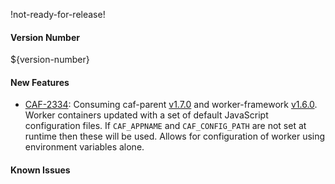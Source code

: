 !not-ready-for-release!

#### Version Number
${version-number}

#### New Features
- [CAF-2334](https://jira.autonomy.com/browse/CAF-2334): Consuming caf-parent [v1.7.0](https://github.hpe.com/caf/caf-parent/releases/tag/v1.7.0) and worker-framework [v1.6.0](https://github.com/WorkerFramework/worker-framework/releases/tag/v1.6.0). Worker containers updated with a set of default JavaScript configuration files. If  `CAF_APPNAME` and `CAF_CONFIG_PATH` are not set at runtime then these will be used. Allows for configuration of worker using environment variables alone.

#### Known Issues
